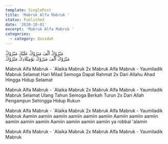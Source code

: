 ```yaml
---
template: SinglePost
title: 'Mabruk Alfa Mabruk '
status: Published
date: '2020-10-01'
excerpt: 'Mabruk Alfa Mabruk '
categories:
  - category: Qosidah
---
```

 مَبْرُوْكْ اَلْفَ مَبَرُوْكْ عَلَيْكَ مَبْرُوْكْ  
 مَبْرُوْكْ اَلْفَ مَبَرُوْكْ يَوْمِيْلَادِكْ مَبْرُوْكْ

Mabruk Alfa Mabruk - `Alaika Mabruk 2x
Mabruk Alfa Mabruk - Yaumiladik Mabruk 
Selamat Hari Milad Semoga Dapat Rahmat 2x
Dari Allahu Ahad Hingga Hidup Selamat 

Mabruk Alfa Mabruk - `Alaika Mabruk 2x
Mabruk Alfa Mabruk - Yaumiladik Mabruk 
Selamat Ulang Tahun Semoga Berkah Turun 2x
Dari Allah Pengampun Sehingga Hidup Rukun
 
Mabruk Alfa Mabruk - `Alaika Mabruk 2x
Mabruk Alfa Mabruk - Yaumiladik Mabruk
Aamiin aamiin aamiin aamiin aamiin aamiin
Aamiin aamiin aamiin aamiin aamiin aamiin
Aamiin aamiin aamiin aamiin ya robbal 'alamin
 
Mabruk Alfa Mabruk - `Alaika Mabruk 2x
Mabruk Alfa Mabruk - Yaumiladik Mabruk

